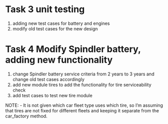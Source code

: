 # Task 3 unit testing
1. adding new test cases for battery and engines
2. modify old test cases for the new design 

# Task 4 Modify Spindler battery, adding new functionality
1. change Spindler battery service criteria from 2 years to 3 years and change old test cases accordingly 
2. add new module tires to add the functionality for tire serviceability check 
3. add test cases to test new tire module

NOTE: - It is not given which car fleet type uses which tire, so I’m assuming that tires are not fixed for different fleets and keeping it separate from the car_factory method.

